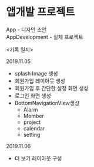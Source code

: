 # 앱개발 프로젝트
App - 디자인 초안<br>
AppDevelopment - 실제 프로젝트

<기록 일지><br>

2019.11.05
- splash Image 생성
- 회원가입 레이아웃 생성
- 회원가입 후 간단한 설정 화면 생성
- 로그인 화면 생성
- BottomNavigationView생성
  - Alarm
  - Member
  - project
  - calendar
  - setting


2019.11.06
- 더 보기 레이아웃 구성
